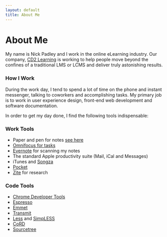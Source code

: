 ```yaml
---
layout: default
title: About Me
---
```


# About Me

My name is Nick Padley and I work in the online eLearning industry. Our company, [CD2 Learning][cd2] is working to help people move beyond the confines of a traditional LMS or LCMS and deliver truly astonishing results.

### How I Work

During the work day, I tend to spend a lot of time on the phone and instant messenger, talking to coworkers and accomplishing tasks. My primary job is to work in user experience design, front-end web development and software documentation.

In order to get my day done, I find the following tools indispensable:

### Work Tools

* Paper and pen for notes [see here][notes]
* [Omnifocus for tasks][omnifocus]
* [Evernote][evernote] for scanning my notes
* The standard Apple productivity suite (Mail, iCal and Messages)
* iTunes and [Songza][songza]
* [Pocket][pocket]
* [Zite] for research

### Code Tools
* [Chrome Developer Tools](https://developers.google.com/chrome-developer-tools/)
* [Espresso](http://macrabbit.com/espresso/)
* [Emmet](http://docs.emmet.io/)
* [Transmit](http://panic.com/transmit/)
* [Less](http://www.lesscss.org) and [SimpLESS](http://wearekiss.com/simpless)
* [CoRD](http://cord.sourceforge.net/)
* [Sourcetree](http://www.sourcetreeapp.com/)


[cd2]: http://www.cd2learning.com "Content Beyond Limitations"
[notes]: http://www.tigerpens.co.uk/blog/handwriting-vs-technology-6-reasons-why-taking-notes-by-hand-still-wins/ "Taking Notes By Hand"
[omnifocus]: http://www.omnigroup.com/products/omnifocus/ "Omnifocus"
[evernote]: http://evernote.com
[songza]: http://songza.com/
[pocket]: http://getpocket.com/
[zite]: http://www.zite.com/